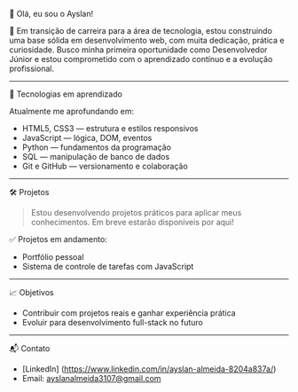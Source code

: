 👋 Olá, eu sou o Ayslan!

🎯 Em transição de carreira para a área de tecnologia, estou construindo uma base sólida em desenvolvimento web, com muita dedicação, prática e curiosidade. Busco minha primeira oportunidade como Desenvolvedor Júnior e estou comprometido com o aprendizado contínuo e a evolução profissional.

---

🚀 Tecnologias em aprendizado

Atualmente me aprofundando em:

- HTML5, CSS3 — estrutura e estilos responsivos
- JavaScript — lógica, DOM, eventos
- Python — fundamentos da programação
- SQL — manipulação de banco de dados
- Git e GitHub — versionamento e colaboração

---

🛠 Projetos

> Estou desenvolvendo projetos práticos para aplicar meus conhecimentos. Em breve estarão disponíveis por aqui!

✅ Projetos em andamento:
- Portfólio pessoal
- Sistema de controle de tarefas com JavaScript

---

📈 Objetivos

- Contribuir com projetos reais e ganhar experiência prática
- Evoluir para desenvolvimento full-stack no futuro

---

📬 Contato
- [LinkedIn] (https://www.linkedin.com/in/ayslan-almeida-8204a837a/)
- Email: ayslanalmeida3107@gmail.com



